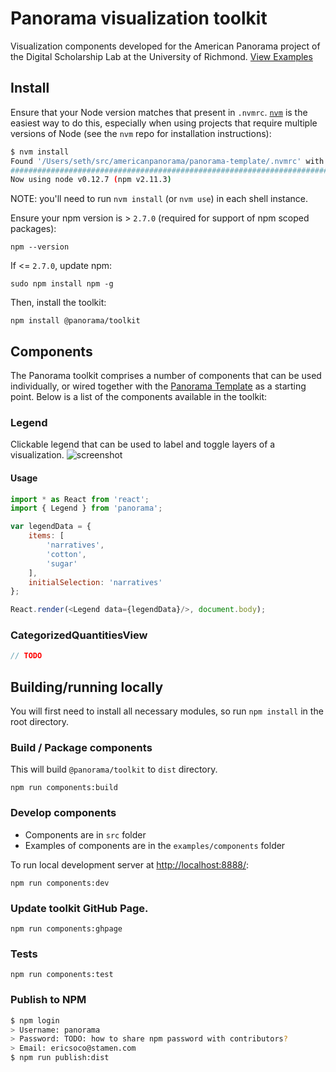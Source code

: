 # Panorama visualization toolkit
Visualization components developed for the American Panorama project of the Digital Scholarship Lab at the University of Richmond. [View Examples](http://americanpanorama.github.io/panorama/)


## Install

Ensure that your Node version matches that present in `.nvmrc`.
[`nvm`](https://github.com/creationix/nvm) is the easiest way to do this,
especially when using projects that require multiple versions of Node (see the
`nvm` repo for installation instructions):

```bash
$ nvm install
Found '/Users/seth/src/americanpanorama/panorama-template/.nvmrc' with version <0.12.7>
######################################################################## 100.0%
Now using node v0.12.7 (npm v2.11.3)
```

NOTE: you'll need to run `nvm install` (or `nvm use`) in each shell instance.

Ensure your npm version is > `2.7.0` (required for support of npm scoped packages):

`npm --version`

If <= `2.7.0`, update npm:

`sudo npm install npm -g`

Then, install the toolkit:

`npm install @panorama/toolkit`


## Components
The Panorama toolkit comprises a number of components that can be used individually, or wired together with the [Panorama Template](https://github.com/americanpanorama/panorama-template) as a starting point. Below is a list of the components available in the toolkit:


### Legend
Clickable legend that can be used to label and toggle layers of a visualization.
![screenshot](https://cloud.githubusercontent.com/assets/1127259/10005832/610e48b0-606e-11e5-91ee-af887393e22d.png)

#### Usage
```js
import * as React from 'react';
import { Legend } from 'panorama';

var legendData = {
	items: [
		'narratives',
		'cotton',
		'sugar'
	],
	initialSelection: 'narratives'
};

React.render(<Legend data={legendData}/>, document.body);
```

### CategorizedQuantitiesView
```js
// TODO
```

## Building/running locally
You will first need to install all necessary modules, so run `npm install` in the root directory.

### Build / Package components
This will build `@panorama/toolkit` to `dist` directory.
```
npm run components:build
```

### Develop components
* Components are in `src` folder
* Examples of components are in the `examples/components` folder

To run local development server at [http://localhost:8888/](http://localhost:8888/):
```
npm run components:dev
```

### Update toolkit GitHub Page.
```
npm run components:ghpage
```

### Tests
```
npm run components:test
```

### Publish to NPM
```bash
$ npm login
> Username: panorama
> Password: TODO: how to share npm password with contributors?
> Email: ericsoco@stamen.com
$ npm run publish:dist
```
